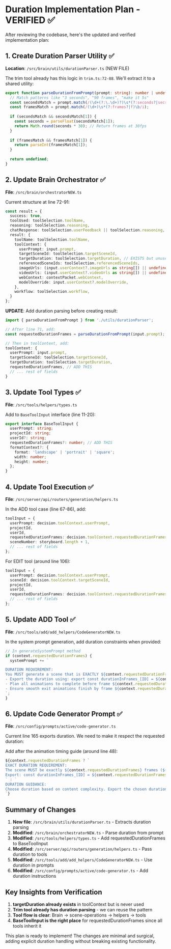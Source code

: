 # Duration Implementation Plan - VERIFIED ✅

After reviewing the codebase, here's the updated and verified implementation plan:

## 1. Create Duration Parser Utility ✅

**Location**: `/src/brain/utils/durationParser.ts` (NEW FILE)

The trim tool already has this logic in `trim.ts:72-88`. We'll extract it to a shared utility:

```typescript
export function parseDurationFromPrompt(prompt: string): number | undefined {
  // Match patterns like "3 seconds", "90 frames", "make it 5s"
  const secondsMatch = prompt.match(/(\d+(?:\.\d+)?)\s*(?:seconds?|secs?|s)\b/i);
  const framesMatch = prompt.match(/(\d+)\s*(?:frames?|f)\b/i);
  
  if (secondsMatch && secondsMatch[1]) {
    const seconds = parseFloat(secondsMatch[1]);
    return Math.round(seconds * 30); // Return frames at 30fps
  }
  
  if (framesMatch && framesMatch[1]) {
    return parseInt(framesMatch[1]);
  }
  
  return undefined;
}
```

## 2. Update Brain Orchestrator ✅

**File**: `/src/brain/orchestratorNEW.ts`

Current structure at line 72-91:
```typescript
const result = {
  success: true,
  toolUsed: toolSelection.toolName,
  reasoning: toolSelection.reasoning,
  chatResponse: toolSelection.userFeedback || toolSelection.reasoning,
  result: {
    toolName: toolSelection.toolName,
    toolContext: {
      userPrompt: input.prompt,
      targetSceneId: toolSelection.targetSceneId,
      targetDuration: toolSelection.targetDuration, // EXISTS but unused
      referencedSceneIds: toolSelection.referencedSceneIds,
      imageUrls: (input.userContext?.imageUrls as string[]) || undefined,
      videoUrls: (input.userContext?.videoUrls as string[]) || undefined,
      webContext: contextPacket.webContext,
      modelOverride: input.userContext?.modelOverride,
    },
    workflow: toolSelection.workflow,
  }
};
```

**UPDATE**: Add duration parsing before creating result:
```typescript
import { parseDurationFromPrompt } from './utils/durationParser';

// After line 71, add:
const requestedDurationFrames = parseDurationFromPrompt(input.prompt);

// Then in toolContext, add:
toolContext: {
  userPrompt: input.prompt,
  targetSceneId: toolSelection.targetSceneId,
  targetDuration: toolSelection.targetDuration,
  requestedDurationFrames, // ADD THIS
  // ... rest of fields
}
```

## 3. Update Tool Types ✅

**File**: `/src/tools/helpers/types.ts`

Add to `BaseToolInput` interface (line 11-20):
```typescript
export interface BaseToolInput {
  userPrompt: string;
  projectId: string;
  userId?: string;
  requestedDurationFrames?: number; // ADD THIS
  formatContext?: {
    format: 'landscape' | 'portrait' | 'square';
    width: number;
    height: number;
  };
}
```

## 4. Update Tool Execution ✅

**File**: `/src/server/api/routers/generation/helpers.ts`

In the ADD tool case (line 67-86), add:
```typescript
toolInput = {
  userPrompt: decision.toolContext.userPrompt,
  projectId,
  userId,
  requestedDurationFrames: decision.toolContext.requestedDurationFrames, // ADD THIS
  sceneNumber: storyboard.length + 1,
  // ... rest of fields
};
```

For EDIT tool (around line 106):
```typescript
toolInput = {
  userPrompt: decision.toolContext.userPrompt,
  sceneId: decision.toolContext.targetSceneId,
  projectId,
  userId,
  requestedDurationFrames: decision.toolContext.requestedDurationFrames, // ADD THIS
  // ... rest of fields
};
```

## 5. Update ADD Tool ✅

**File**: `/src/tools/add/add_helpers/CodeGeneratorNEW.ts`

In the system prompt generation, add duration constraints when provided:

```typescript
// In generateSystemPrompt method
if (context.requestedDurationFrames) {
  systemPrompt += `

DURATION REQUIREMENT:
You MUST generate a scene that is EXACTLY ${context.requestedDurationFrames} frames long.
- Export the duration using: export const durationInFrames_[ID] = ${context.requestedDurationFrames};
- Plan all animations to complete before frame ${context.requestedDurationFrames - 10}
- Ensure smooth exit animations finish by frame ${context.requestedDurationFrames}
`;
}
```

## 6. Update Code Generator Prompt ✅

**File**: `/src/config/prompts/active/code-generator.ts`

Current line 165 exports duration. We need to make it respect the requested duration:

Add after the animation timing guide (around line 48):
```typescript
${context.requestedDurationFrames ? `
EXACT DURATION REQUIREMENT:
The scene MUST be exactly ${context.requestedDurationFrames} frames (${(context.requestedDurationFrames / 30).toFixed(1)} seconds).
Export: const durationInFrames_[ID] = ${context.requestedDurationFrames};
` : `
DURATION GUIDANCE:
Choose duration based on content complexity. Export the chosen duration.
`}
```

## Summary of Changes

1. **New file**: `/src/brain/utils/durationParser.ts` - Extracts duration parsing
2. **Modified**: `/src/brain/orchestratorNEW.ts` - Parse duration from prompt
3. **Modified**: `/src/tools/helpers/types.ts` - Add requestedDurationFrames to BaseToolInput
4. **Modified**: `/src/server/api/routers/generation/helpers.ts` - Pass duration to tools
5. **Modified**: `/src/tools/add/add_helpers/CodeGeneratorNEW.ts` - Use duration in prompts
6. **Modified**: `/src/config/prompts/active/code-generator.ts` - Add duration instructions

## Key Insights from Verification

1. **targetDuration already exists** in toolContext but is never used
2. **Trim tool already has duration parsing** - we can reuse the pattern
3. **Tool flow is clear**: Brain → scene-operations → helpers → tools
4. **BaseToolInput is the right place** for requestedDurationFrames since all tools inherit it

This plan is ready to implement! The changes are minimal and surgical, adding explicit duration handling without breaking existing functionality.